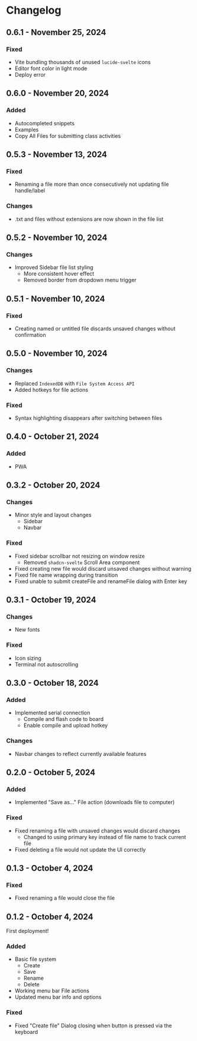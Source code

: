 # Changelog

## 0.6.1 - November 25, 2024

### Fixed

- Vite bundling thousands of unused `lucide-svelte` icons
- Editor font color in light mode
- Deploy error

## 0.6.0 - November 20, 2024

### Added

- Autocompleted snippets
- Examples
- Copy All Files for submitting class activities

## 0.5.3 - November 13, 2024

### Fixed

- Renaming a file more than once consecutively not updating file handle/label

### Changes

- .txt and files without extensions are now shown in the file list

## 0.5.2 - November 10, 2024

### Changes

- Improved Sidebar file list styling
  - More consistent hover effect
  - Removed border from dropdown menu trigger

## 0.5.1 - November 10, 2024

### Fixed

- Creating named or untitled file discards unsaved changes without confirmation

## 0.5.0 - November 10, 2024

### Changes

- Replaced `IndexedDB` with `File System Access API`
- Added hotkeys for file actions

### Fixed

- Syntax highlighting disappears after switching between files

## 0.4.0 - October 21, 2024

### Added

- PWA

## 0.3.2 - October 20, 2024

### Changes

- Minor style and layout changes
  - Sidebar
  - Navbar

### Fixed

- Fixed sidebar scrollbar not resizing on window resize
  - Removed `shadcn-svelte` Scroll Area component
- Fixed creating new file would discard unsaved changes without warning
- Fixed file name wrapping during transition
- Fixed unable to submit createFile and renameFile dialog with Enter key

## 0.3.1 - October 19, 2024

### Changes

- New fonts

### Fixed

- Icon sizing
- Terminal not autoscrolling

## 0.3.0 - October 18, 2024

### Added

- Implemented serial connection
  - Compile and flash code to board
  - Enable compile and upload hotkey

### Changes

- Navbar changes to reflect currently available features

## 0.2.0 - October 5, 2024

### Added

- Implemented "Save as..." File action (downloads file to computer)

### Fixed

- Fixed renaming a file with unsaved changes would discard changes
  - Changed to using primary key instead of file name to track current file
- Fixed deleting a file would not update the UI correctly

## 0.1.3 - October 4, 2024

### Fixed

- Fixed renaming a file would close the file

## 0.1.2 - October 4, 2024

First deployment!

### Added

- Basic file system
  - Create
  - Save
  - Rename
  - Delete
- Working menu bar File actions
- Updated menu bar info and options

### Fixed

- Fixed "Create file" Dialog closing when button is pressed via the keyboard
